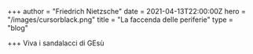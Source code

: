 +++
author = "Friedrich Nietzsche"
date = 2021-04-13T22:00:00Z
hero = "/images/cursorblack.png"
title = "La faccenda delle periferie"
type = "blog"

+++
Viva i sandalacci di GEsù 